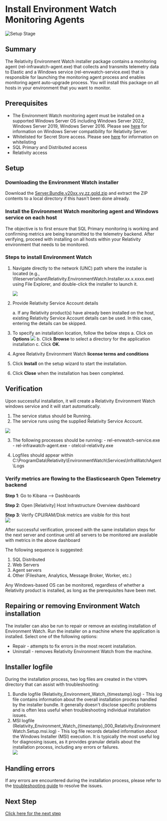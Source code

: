 # Install Environment Watch Monitoring Agents

![Setup Stage](../resources/stage_environmentwatch.png)

## Summary
The Relativity Environment Watch installer package contains a monitoring agent (rel-infrawatch-agent.exe) that collects and transmits telemetry data to Elastic and a Windows service (rel-envwatch-service.exe) that is responsible for launching the monitoring agent process and enables monitoring agent auto-upgrade process. You will install this package on all hosts in your environment that you want to monitor.

## Prerequisites

- The Environment Watch monitoring agent must be installed on a supported Windows Server OS including Windows Server 2022, Windows Server 2019, Windows Server 2016. Please see [here](https://help.relativity.com/Server2024/Content/Installing_and_Upgrading/System_requirements/Compatibility_matrix.htm#Relativitysystemrequirementsmatrix) for information on Windows Server compatibility for Relativity Server.
- Whitelisted for Secret Store access. Please see [here](https://help.relativity.com/Server2024/Content/System_Guides/Secret_Store/Secret_Store.htm#Configuringclients) for information on whitelisting
- SQL Primary and Distributed access
- Relativity access

## Setup

### Downloading the Environment Watch installer

Download the [Server.Bundle.v20xx.yy.zz.gold.zip](https://github.com/relativitydev/server-bundle-release/releases) and extract the ZIP contents to a local directory if this hasn't been done already.

### Install the Environment Watch monitoring agent and Windows service on each host

The objective is to first ensure that SQL Primary monitoring is working and confirming metrics are being transmitted to the telemetry backend. After verifying, proceed with installing on all hosts within your Relativity environment that needs to be monitored.

### Steps to install Environment Watch

1. Navigate directly to the network (UNC) path where the installer is located (e.g., \\fileserver\share\Relativity.EnvironmentWatch.Installer.xx.x.xxxx.exe) using File Explorer, and double-click the installer to launch it.

	![](../resources/Installer_welcome.png)

2. Provide Relativity Service Account details
   
	a. If any Relativity product(s) have already been installed on the host, existing Relativity Service Account details can be used. In this case, entering the details can be skipped.

3. To specify an installation location, follow the below steps
	a. Click on **Options**
	![](../resources/Installer_diff_location.png)
	b. Click **Browse** to select a directory for the application installation
	c. Click **OK**.

4. Agree Relativity Environment Watch **license terms and conditions**
5. Click **Install** on the setup wizard to start the installation.
6. Click **Close** when the installation has been completed.

## Verification
Upon successful installation, it will create a Relativity Environment Watch windows service and it will start automatically.

  1. The service status should be Running.
  2. The service runs using the supplied Relativity Service Account. 

![](../resources/Installer_service.png)

  3. The following processes should be running:
	- rel-envwatch-service.exe
	- rel-infrawatch-agent.exe
	- otelcol-relativity.exe
  
  4. Logfiles should appear within C:\ProgramData\Relativity\EnvironmentWatch\Services\InfraWatchAgent\Logs

### Verify metrics are flowing to the Elasticsearch Open Telemetry backend<br/>

 **Step 1**: Go to Kibana --> Dashboards<br/>

 **Step 2**: Open [Relativity] Host Infrastructure Overview dashboard<br/>

 **Step 3**: Verify CPU/RAM/Disk metrics are visible for this host<br/>
	![](../resources/Installer_hostmetric.png)

After successful verification, proceed with the same installation steps for the next server and continue until all servers to be monitored are available with metrics in the above dashboard

The following sequence is suggested:
1. SQL Distributed
2. Web Servers
3. Agent servers
4. Other (Fileshare, Analytics, Message Broker, Worker, etc.)

<div class="note">Any Windows-based OS can be monitored, regardless of whether a Relativity product is installed, as long as the prerequisites have been met.</div>

## Repairing or removing Environment Watch installation
The installer can also be run to repair or remove an existing installation of Environment Watch. Run the installer on a machine where the application is installed. Select one of the following options:
- Repair - attempts to fix errors in the most recent installation.
- Uninstall - removes Relativity Environment Watch from the machine.

## Installer logfile
During the installation process, two log files are created in the `%TEMP%` directory that can assist with troubleshooting:
  1. Bundle logfile (Relativity_Environment_Watch_{timestamp}.log)
	- This log file contains information about the overall installation process handled by the installer bundle. It generally doesn't disclose specific problems and is often less useful when troubleshooting individual installation issues.
  2. MSI logfile (Relativity_Environment_Watch_{timestamp}_000_Relativity.EnvironmentWatch.Setup.msi.log)
	- This log file records detailed information about the Windows Installer (MSI) execution. It is typically the most useful log for diagnosing issues, as it provides granular details about the installation process, including any errors or failures.<br/>
	![](../resources/Installer_logfiles.png)

## Handling errors
If any errors are encountered during the installation process, please refer to the [troubleshooting guide](environment_watch_troubleshooting.md) to resolve the issues.

## Next Step
[Click here for the next step](environment_watch_install_other_integrations.md)